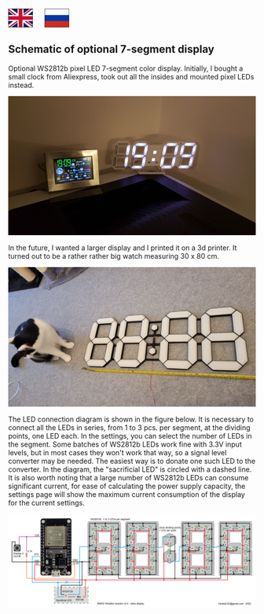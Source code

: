 <a href="README.md"><img src="../img/en.png" alt="Read this in english" width="50px" style="margin-right:20px"></a>
<a href="README_RU.md"><img src="../img/ru.png" alt="Читать на русском" width="50px"></a>

## Schematic of optional 7-segment display
Optional WS2812b pixel LED 7-segment color display. Initially, I bought a small clock from Aliexpress, took out all the insides and mounted pixel LEDs instead.

<p align="center"><img src="img/litleClock.jpg" alt="weather monitor BIM32 clock"></p>

In the future, I wanted a larger display and I printed it on a 3d printer. It turned out to be a rather rather big watch measuring 30 x 80 cm.

<p align="center"><img src="img/clockBig.jpg" alt="weather monitor BIM32 big clock"></p>

The LED connection diagram is shown in the figure below. It is necessary to connect all the LEDs in series, from 1 to 3 pcs. per segment, at the dividing points, one LED each. In the settings, you can select the number of LEDs in the segment. Some batches of WS2812b LEDs work fine with 3.3V input levels, but in most cases they won't work that way, so a signal level converter may be needed. The easiest way is to donate one such LED to the converter. In the diagram, the "sacrificial LED" is circled with a dashed line. It is also worth noting that a large number of WS2812b LEDs can consume significant current, for ease of calculating the power supply capacity, the settings page will show the maximum current consumption of the display for the current settings.

<p align="center"><img src="img/display2.png" alt="weather monitor bim32 ws2812b display"></p>